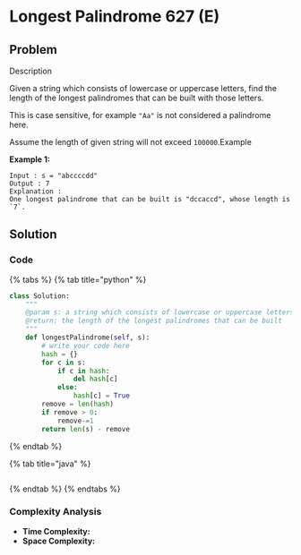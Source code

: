 # Longest Palindrome 627 \(E\)

## Problem

Description

Given a string which consists of lowercase or uppercase letters, find the length of the longest palindromes that can be built with those letters.

This is case sensitive, for example `"Aa"` is not considered a palindrome here.

Assume the length of given string will not exceed `100000`.Example

**Example 1:**

```text
Input : s = "abccccdd"
Output : 7
Explanation :
One longest palindrome that can be built is "dccaccd", whose length is `7`.
```

## Solution 

### Code

{% tabs %}
{% tab title="python" %}
```python
class Solution:
    """
    @param s: a string which consists of lowercase or uppercase letters
    @return: the length of the longest palindromes that can be built
    """
    def longestPalindrome(self, s):
        # write your code here
        hash = {}
        for c in s:
            if c in hash:
                del hash[c]
            else:
                hash[c] = True
        remove = len(hash)
        if remove > 0:
            remove-=1
        return len(s) - remove
```
{% endtab %}

{% tab title="java" %}
```

```
{% endtab %}
{% endtabs %}

### Complexity Analysis

* **Time Complexity:**
* **Space Complexity:**

